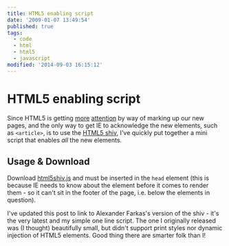 ```yaml
---
title: HTML5 enabling script
date: '2009-01-07 13:49:54'
published: true
tags:
  - code
  - html
  - html5
  - javascript
modified: '2014-09-03 16:15:12'
---
```

# HTML5 enabling script

Since HTML5 is getting [more](http://www.brucelawson.co.uk/tests/html5-elements.html) [attention](http://adactio.com/journal/1540/) by way of marking up our new pages, and the only way to get IE to acknowledge the new elements, such as <code>&lt;article&gt;</code>, is to use the [HTML5 shiv](http://ejohn.org/blog/html5-shiv/), I've quickly put together a mini script that enables *all* the new elements.


<!--more-->

## Usage & Download

Download [html5shiv.js](https://github.com/aFarkas/html5shiv/) and must be inserted in the <code>head</code> element (this is because IE needs to know about the element before it comes to render them - so it can't sit in the footer of the page, i.e. below the elements in question).

<div class="update">I've updated this post to link to Alexander Farkas's version of the shiv - it's the very latest and my simple one line script. The one I originally released was (I thought) beautifully small, but didn't support print styles nor dynamic injection of HTML5 elements. Good thing there are smarter folk than I!</div>
